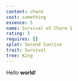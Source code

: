 ```yaml
---
content: charm
cost: something
essence: 5
name: Survival e5 Charm 1
rating: 5
requires: []
splat: Second Sunrise
trait: Survival
tree: King
---
```


Hello **world**!
